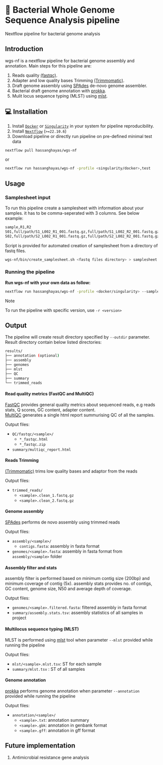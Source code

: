# 🧬 Bacterial Whole Genome Sequence Analysis pipeline
Nextflow pipeline for bacterial genome analysis

## Introduction
wgs-nf is a nextflow pipeline for bacterial genome assembly and annotation.
Main steps for this pipeline are:
1. Reads quality [(fastqc)](https://www.bioinformatics.babraham.ac.uk/projects/fastqc/).
2. Adapter and low quality bases Trimming [(Trimmomatic)](http://www.usadellab.org/cms/index.php?page=trimmomatic).
3. Draft genome assembly using [SPAdes](https://ablab.github.io/spades/) de-novo genome assembler.
4. Bacterial draft genome annotation with [prokka](https://github.com/tseemann/prokka).
5. Mulit locus sequence typing (MLST) using [mlst](https://github.com/tseemann/mlst).


## 💻 Installation
1. Install [`Docker`](https://docs.docker.com/engine/install/) or [`Singularity`](https://docs.sylabs.io/guides/3.0/user-guide/) in your system for pipeline reproducibility.
2. Install [`Nextflow`](https://www.nextflow.io/docs/latest/getstarted.html#installation) (`>=22.10.6`)
3. Download pipeline or directly run pipeline on pre-defined minimal test data
```bash
nextflow pull hassanghayas/wgs-nf
```
or
```bash
nextflow run hassanghayas/wgs-nf -profile <singularity/docker>,test
```

## Usage

### Samplesheet input
To run this pipeline create a samplesheet with information about your samples. it has to be comma-seperated with 3 columns. See below example:
```bash
sample,R1,R2
S01,full/path/S1_L002_R1_001.fastq.gz,full/path/S1_L002_R2_001.fastq.gz
S02,full/path/S2_L002_R1_001.fastq.gz,full/path/S2_L002_R2_001.fastq.gz
```
Script is provided for automated creation of samplesheet from a directory of fastq files.
```bash
wgs-nf/bin/create_samplesheet.sh <fastq files directory> > samplesheet.csv
```

### Running the pipeline
**Run wgs-nf with your own data as follow:**
```bash
nextflow run hassanghayas/wgs-nf -profile <docker/singularity> --samplesheet <samplesheet.csv> --outdir <results directory>
```

> [!NOTE]
> To run the pipeline with specific version, use `-r <version>`

## Output
The pipeline will create result directory specified by `--outdir` parameter. Result directory contain below listed directories:

```bash
results/
├── annotation (optional)
├── assembly
├── genomes
├── mlst
├── QC
├── summary
└── trimmed_reads
```
#### Read quality metrics (FastQC and MultiQC)
[FastQC](http://www.bioinformatics.babraham.ac.uk/projects/fastqc/) provides general quality metrics about sequenced reads, e.g reads stats, Q scores, GC content, adapter content.  
[MultiQC](https://github.com/MultiQC/MultiQC) generates a single html report summurising QC of all the samples.

Output files:
- `QC/fastqc/<sample>/`
    - `*_fastqc.html`
    - `*_fastqc.zip`
- `summary/multiqc_report.html`

#### Reads Trimming
[(Trimmomatic)](http://www.usadellab.org/cms/index.php?page=trimmomatic) trims low quality bases and adaptor from the reads

Output files:
- `trimmed_reads/`
    - `<sample>.clean_1.fastq.gz`
    - `<sample>.clean_2.fastq.gz`

#### Genome assembly
[SPAdes](https://ablab.github.io/spades/) performs de novo assembly using trimmed reads

Output files:
- `assembly/<sample>/`
    - `contigs.fasta`: assembly in fasta format
- `genomes/<sample>.fasta`: assembly in fasta format from `assembly/<sample>` folder

#### Assembly filter and stats
assembly filter is performed based on minimum contig size (200bp) and minimum coverage of contig (5x). assembly stats provides no. of contigs, GC content, genome size, N50 and average depth of coverage.

Output files:
- `genomes/<sample>.filtered.fasta`: filtered assembly in fasta format
- `summary/assembly.stats.tsv`: assembly statistics of all samples in project

#### Multilocus sequence typing (MLST)
MLST is performed using [mlst](https://github.com/tseemann/mlst) tool when parameter `--mlst` provided while running the pipeline

Output files:
- `mlst/<sample>.mlst.tsv`: ST for each sample
- `summary/mlst.tsv` : ST of all samples

#### Genome annotation
[prokka](https://github.com/tseemann/prokka) performs genome annotation when parameter `--annotation` provided while running the pipeline

Output files:
- `annotation/<sample>/`
    - `<sample>.txt`: annotation summary
    - `<sample>.gbk`: annotation in genbank format
    - `<sample>.gff`: annotation in gff format

## Future implementation
1. Antimicrobial resistance gene analysis
